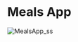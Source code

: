 # Meals App


![MealsApp_ss](https://github.com/hasanbektas1/MealsApp/assets/88456285/8b94447a-e0c4-4e63-b6d5-702566d7cbcc)

